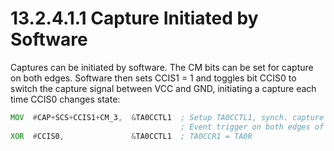 # 13.2.4.1.1 Capture Initiated by Software

Captures can be initiated by software. The CM bits can be set for capture on both edges. Software then sets CCIS1 = 1 and toggles bit CCIS0 to switch the capture signal between VCC and GND, initiating a capture each time CCIS0 changes state:

```asm
MOV  #CAP+SCS+CCIS1+CM_3,  &TA0CCTL1  ; Setup TA0CCTL1, synch. capture mode
                                      ; Event trigger on both edges of capture input.
XOR  #CCIS0,               &TA0CCTL1  ; TA0CCR1 = TA0R
```
